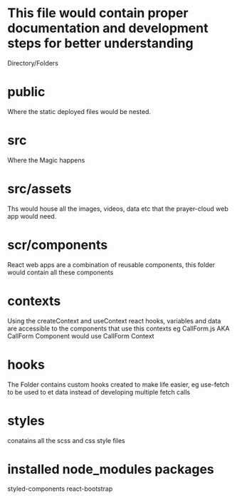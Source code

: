 # This file would contain proper documentation and development steps for better understanding

Directory/Folders

# public 
Where the static deployed files would be nested.

 # src
Where the Magic happens

 # src/assets
 Ths would house all the images, videos, data etc that the prayer-cloud web app would need.

 # scr/components
 React web apps are a combination of reusable components, this folder would contain all these components


 # contexts
 Using the createContext and useContext react hooks, variables and data are accessible to the components that use this contexts
 eg CallForm.js AKA CallForm Component would use CallForm Context

 # hooks 
The Folder contains custom hooks created to make life easier, eg use-fetch to be used to et data instead of developing multiple fetch calls

 # styles
 conatains all the scss and css style files 



 # installed node_modules packages
 styled-components
 react-bootstrap